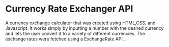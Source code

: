 # Currency Rate Exchanger API

A currency exchange calculator that was created using HTML,CSS, and Javascript. It works simply by inputting a number with the desired currency and lets the user convert it to a variety of different currencies. The exchange rates were fetched using a ExchangeRate API .
